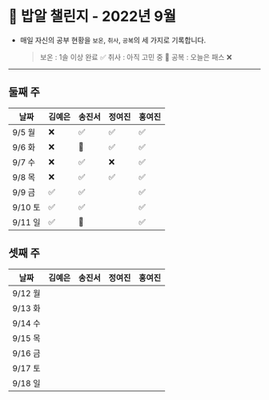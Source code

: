 # 🍚 밥알 챌린지 - 2022년 9월
- 매일 자신의 공부 현황을 `보온`, `취사`, `공복`의 세 가지로 기록합니다.
    
    > 보온 : 1솔 이상 완료 ✅
    취사 : 아직 고민 중 🤔
    공복 : 오늘은 패스 ❌
---

## 둘째 주
**날짜**|김예은|송진서|정여진|홍여진
---|---|---|---|---
9/5 월|❌ |✅  | ✅| ✅
9/6 화|❌ |🤔  | ✅|✅ 
9/7 수|❌ |✅  | ❌| ✅
9/8 목|❌ |✅  | ✅| ✅
9/9 금|✅ |✅  |  | ✅
9/10 토|✅ |✅  |  | ✅
9/11 일|✅ |🤔  |  | ✅


## 셋째 주
**날짜**|김예은|송진서|정여진|홍여진
---|---|---|---|---
9/12 월| |  | | 
9/13 화| |  | | 
9/14 수| |  | | 
9/15 목| |  | | 
9/16 금| |  | | 
9/17 토| |  | | 
9/18 일| |  | | 
